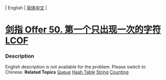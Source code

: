 | English | [简体中文](README.md) |

# [剑指 Offer 50. 第一个只出现一次的字符  LCOF](https://leetcode.cn/problems/di-yi-ge-zhi-chu-xian-yi-ci-de-zi-fu-lcof)
 ### Description
English description is not available for the problem. Please switch to Chinese.
**Related Topics**  [Queue](https://leetcode.cn/tag/queue) [Hash Table](https://leetcode.cn/tag/hash-table) [String](https://leetcode.cn/tag/string) [Counting](https://leetcode.cn/tag/counting) 
